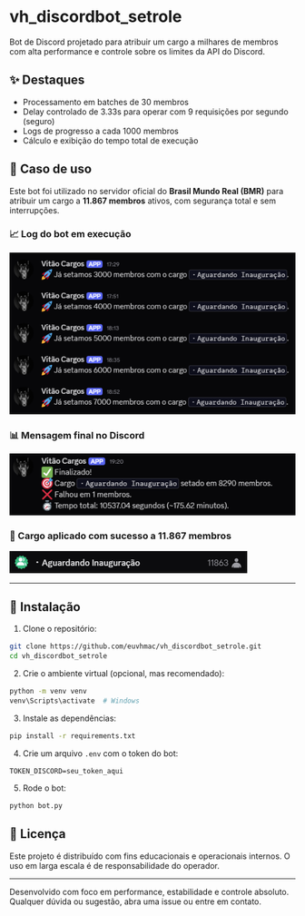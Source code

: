 # vh_discordbot_setrole

Bot de Discord projetado para atribuir um cargo a milhares de membros com alta performance e controle sobre os limites da API do Discord.

## ✨ Destaques
- Processamento em batches de 30 membros
- Delay controlado de 3.33s para operar com 9 requisições por segundo (seguro)
- Logs de progresso a cada 1000 membros
- Cálculo e exibição do tempo total de execução

## 🌊 Caso de uso
Este bot foi utilizado no servidor oficial do **Brasil Mundo Real (BMR)** para atribuir um cargo a **11.867 membros** ativos, com segurança total e sem interrupções.

### 📈 Log do bot em execução
![log de execução](print-log.png)

### 📊 Mensagem final no Discord
![mensagem final](print-final-msg.png)

### 👥 Cargo aplicado com sucesso a 11.867 membros
![todos com cargo](print-membros-cargo.png)

---

## 🔧 Instalação

1. Clone o repositório:
```bash
git clone https://github.com/euvhmac/vh_discordbot_setrole.git
cd vh_discordbot_setrole
```

2. Crie o ambiente virtual (opcional, mas recomendado):
```bash
python -m venv venv
venv\Scripts\activate  # Windows
```

3. Instale as dependências:
```bash
pip install -r requirements.txt
```

4. Crie um arquivo `.env` com o token do bot:
```env
TOKEN_DISCORD=seu_token_aqui
```

5. Rode o bot:
```bash
python bot.py
```

## 📃 Licença
Este projeto é distribuído com fins educacionais e operacionais internos. O uso em larga escala é de responsabilidade do operador.

---

Desenvolvido com foco em performance, estabilidade e controle absoluto. Qualquer dúvida ou sugestão, abra uma issue ou entre em contato.

